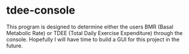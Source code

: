 # tdee-console
This program is designed to determine either the users BMR  (Basal Metabolic Rate) or TDEE (Total Daily Exercise Expenditure) through the console. Hopefully I will have time to build a GUI for this project in the future.

